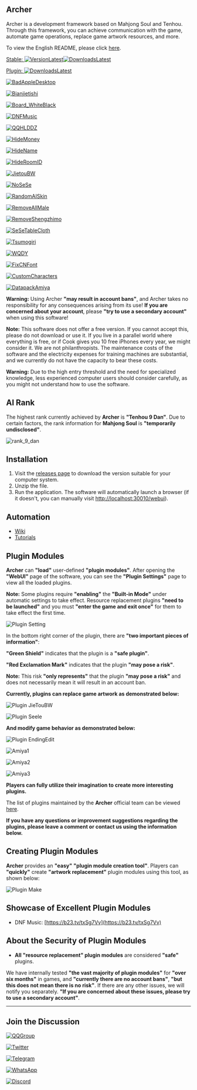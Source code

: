 ## Archer

Archer is a development framework based on Mahjong Soul and Tenhou. Through this framework, you can achieve communication with the game, automate game operations, replace game artwork resources, and more.

To view the English README, please click [here](./README_EN.md).

[Stable: ![VersionLatest](https://img.shields.io/github/release/moxcomic/archer.svg)![DownloadsLatest](https://img.shields.io/github/downloads/moxcomic/archer/latest/total.svg)](https://github.com/moxcomic/archer/releases/latest)

[Plugin: ![DownloadsLatest](https://img.shields.io/github/downloads/moxcomic/archer/plugin/total.svg)](https://github.com/moxcomic/archer/releases/plugin)

[![BadAppleDesktop](https://img.shields.io/badge/BadAppleDesktop-v0.0.1-blue.svg)](https://github.com/moxcomic/archer/releases/download/plugin/badappleDesktop-0.0.1.arc)

[![Bianjietishi](https://img.shields.io/badge/Bianjietishi-v1.0.0-blue.svg)](https://github.com/moxcomic/archer/releases/download/plugin/bianjietishi-1.0.0.arc)

[![Board_WhiteBlack](https://img.shields.io/badge/BoardWhiteBlack-v1.0.0-blue.svg)](https://github.com/moxcomic/archer/releases/download/plugin/board_whiteblack-1.0.0.arc)

[![DNFMusic](https://img.shields.io/badge/DNFMusic-v1.0.0-blue.svg)](https://github.com/moxcomic/archer/releases/download/plugin/DNF_Music.-1.0.0.arc)

[![QQHLDDZ](https://img.shields.io/badge/QQHHDDZ-v1.1.0-blue.svg)](https://github.com/moxcomic/archer/releases/download/plugin/extraBGMs_qqhlddz-1.1.0.arc)

[![HideMoney](https://img.shields.io/badge/HideMoney-v1.0.0-blue.svg)](https://github.com/moxcomic/archer/releases/download/plugin/hideMoney-1.0.0.arc)

[![HideName](https://img.shields.io/badge/HideName-v1.0.1-blue.svg)](https://github.com/moxcomic/archer/releases/download/plugin/hideName-1.0.1.arc)

[![HideRoomID](https://img.shields.io/badge/HideRoomID-v1.0.0-blue.svg)](https://github.com/moxcomic/archer/releases/download/plugin/hideRoomID-1.0.0.arc)

[![JietouBW](https://img.shields.io/badge/JietouBW-v1.9.1-blue.svg)](https://github.com/moxcomic/archer/releases/download/plugin/jietoubw-1.9.1.arc)

[![NoSeSe](https://img.shields.io/badge/NoSeSe-v1.0.6-blue.svg)](https://github.com/moxcomic/archer/releases/download/plugin/nosese-1.0.6.arc)

[![RandomAISkin](https://img.shields.io/badge/RandomAISkin-v1.0.0-blue.svg)](https://github.com/moxcomic/archer/releases/download/plugin/randomAISkin-1.0.0.arc)

[![RemoveAllMale](https://img.shields.io/badge/RemoveAllMale-v1.0.0-blue.svg)](https://github.com/moxcomic/archer/releases/download/plugin/removeAllMale-1.0.1.arc)

[![RemoveShengzhimo](https://img.shields.io/badge/RemoveShengzhimo-v1.0.2-blue.svg)](https://github.com/moxcomic/archer/releases/download/plugin/removeShengzhimo-1.0.2.arc)

[![SeSeTableCloth](https://img.shields.io/badge/SeSeTableCloth-v1.0.0-blue.svg)](https://github.com/moxcomic/archer/releases/download/plugin/sese_tablecloth-1.0.0.arc)

[![Tsumogiri](https://img.shields.io/badge/Tsumogiri-v1.0.0-blue.svg)](https://github.com/moxcomic/archer/releases/download/plugin/tsumogiri-1.0.0.arc)

[![WQDY](https://img.shields.io/badge/WQDY-v1.0.7-blue.svg)](https://github.com/moxcomic/archer/releases/download/plugin/wqdy-1.0.7.arc)

[![FixCNFont](https://img.shields.io/badge/FixCNFont-v1.0.0-blue.svg)](https://github.com/moxcomic/archer/releases/download/plugin/custom_characters-1.0.0.arc)

[![CustomCharacters](https://img.shields.io/badge/Custom%20Characters-v1.0.0-blue.svg)](https://github.com/moxcomic/archer/releases/download/plugin/FixCNFont-1.0.0.arc)

[![DatapackAmiya](https://img.shields.io/badge/Datapack%20Amiya-v1.0.0-blue.svg)](https://github.com/moxcomic/archer/releases/download/plugin/datapack_amiya-1.0.0.arc)

**Warning:** Using Archer **"may result in account bans"**, and Archer takes no responsibility for any consequences arising from its use! **If you are concerned about your account**, please **"try to use a secondary account"** when using this software!

**Note:** This software does not offer a free version. If you cannot accept this, please do not download or use it. If you live in a parallel world where everything is free, or if Cook gives you 10 free iPhones every year, we might consider it. We are not philanthropists. The maintenance costs of the software and the electricity expenses for training machines are substantial, and we currently do not have the capacity to bear these costs.

**Warning:** Due to the high entry threshold and the need for specialized knowledge, less experienced computer users should consider carefully, as you might not understand how to use the software.

## AI Rank

The highest rank currently achieved by **Archer** is **"Tenhou 9 Dan"**. Due to certain factors, the rank information for **Mahjong Soul** is **"temporarily undisclosed"**.

![rank_9_dan](./rank_9_dan.jpg)

## Installation

1. Visit the [releases page](https://github.com/moxcomic/archer/releases/latest) to download the version suitable for your computer system.
2. Unzip the file.
3. Run the application. The software will automatically launch a browser (if it doesn't, you can manually visit [http://localhost:30010/webui](http://localhost:30010/webui)).

## Automation

- [Wiki](https://github.com/moxcomic/archer/wiki)
- [Tutorials](https://github.com/moxcomic/archer/blob/main/lesson/Navigation.md)

## Plugin Modules

**Archer** can **"load"** user-defined **"plugin modules"**. After opening the **"WebUI"** page of the software, you can see the **"Plugin Settings"** page to view all the loaded plugins.

**Note:** Some plugins require **"enabling"** the **"Built-in Mode"** under automatic settings to take effect. Resource replacement plugins **"need to be launched"** and you must **"enter the game and exit once"** for them to take effect the first time.

![Plugin Setting](./plugin_setting.png)

In the bottom right corner of the plugin, there are **"two important pieces of information"**:

**"Green Shield"** indicates that the plugin is a **"safe plugin"**.

**"Red Exclamation Mark"** indicates that the plugin **"may pose a risk"**.

**Note:** This risk **"only represents"** that the plugin **"may pose a risk"** and does not necessarily mean it will result in an account ban.

**Currently, plugins can replace game artwork as demonstrated below:**

![Plugin JieTouBW](./plugin_jietoubw.png)

![Plugin Seele](./plugin_seele.png)

**And modify game behavior as demonstrated below:**

![Plugin EndingEdit](./plugin_ending_edit.png)

![Amiya1](./amiya1.png)

![Amiya2](./amiya2.png)

![Amiya3](./amiya3.png)

**Players can fully utilize their imagination to create more interesting plugins.**

The list of plugins maintained by the **Archer** official team can be viewed [here](https://github.com/moxcomic/archer/releases/tag/plugin).

**If you have any questions or improvement suggestions regarding the plugins, please leave a comment or contact us using the information below.**

## Creating Plugin Modules

**Archer** provides an **"easy"** **"plugin module creation tool"**. Players can **"quickly"** create **"artwork replacement"** plugin modules using this tool, as shown below:

![Plugin Make](./plugin_make.png)

## Showcase of Excellent Plugin Modules

- DNF Music: [https://b23.tv/txSg7Vv](https://b23.tv/txSg7Vv)

## About the Security of Plugin Modules

- **All "resource replacement" plugin modules** are considered **"safe"** plugins.

We have internally tested **"the vast majority of plugin modules"** for **"over six months"** in games, and **"currently there are no account bans"**, **"but this does not mean there is no risk"**. If there are any other issues, we will notify you separately. **"If you are concerned about these issues, please try to use a secondary account"**.

---

## Join the Discussion

[![QQGroup](https://img.shields.io/badge/Join%20QQ%20Group-813043834-blue.svg)](http://qm.qq.com/cgi-bin/qm/qr?_wv=1027&k=lpj-aL7OUe2vy5rSo13Pb-L5nPpLn1SQ&authKey=tlxLDUf6SOkh%2BJtfmgzYW9Ff0oScjghCKMLNRlLUuo1HKBZOk%2BHlfiVi9d05n2LX&noverify=0&group_code=813043834)

[![Twitter](https://img.shields.io/badge/Click%20To%20Follow-Twitter-blue.svg)](https://x.com/yuukiasunahk)

[![Telegram](https://img.shields.io/badge/Click%20To%20Join-Telegram%20Group-blue.svg)](https://t.me/+Ts13JAS-XBZjNWI9)

[![WhatsApp](https://img.shields.io/badge/Click%20To%20Join-WhatsApp%20Group-blue.svg)](https://chat.whatsapp.com/Cx7CEyEhpJhGbUTIj8ac1U)

[![Discord](https://img.shields.io/badge/Click%20To%20Join-Discord%20Group-blue.svg)](https://discord.gg/xmCh63XgEB)